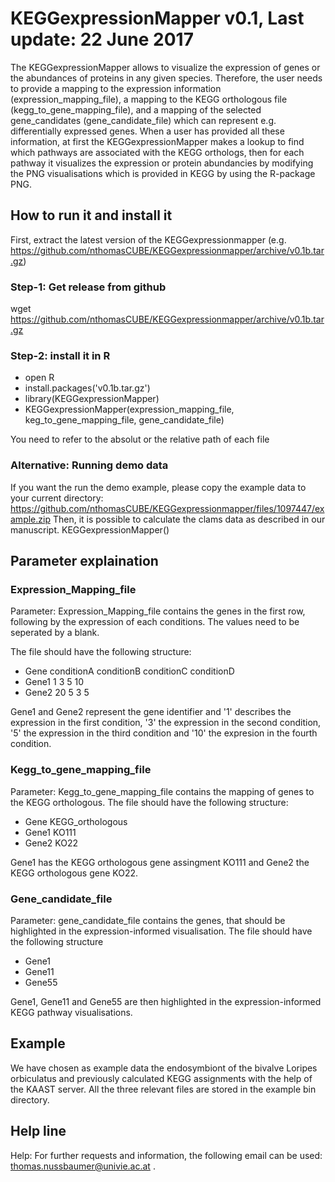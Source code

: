 # KEGGexpressionMapper v0.1, Last update: 22 June 2017
The KEGGexpressionMapper allows to visualize the expression of genes or the abundances of proteins in any given species. Therefore, the user needs to provide a mapping to the expression information (expression_mapping_file), a mapping to the KEGG orthologous file (kegg_to_gene_mapping_file), and a mapping of the selected gene_candidates (gene_candidate_file) which can represent e.g. differentially expressed genes. When a user has provided all these information, at first the KEGGexpressionMapper makes a lookup to find which pathways are associated with the KEGG orthologs, then for each pathway it visualizes the expression or protein abundancies by modifying the PNG visualisations which is provided in KEGG by using the R-package PNG.

## How to run it and install it

First, extract the latest version of the KEGGexpressionmapper (e.g. https://github.com/nthomasCUBE/KEGGexpressionmapper/archive/v0.1b.tar.gz)

### Step-1: Get release from github
wget https://github.com/nthomasCUBE/KEGGexpressionmapper/archive/v0.1b.tar.gz

### Step-2: install it in R
- open R
- install.packages('v0.1b.tar.gz')
- library(KEGGexpressionMapper)
- KEGGexpressionMapper(expression_mapping_file, keg_to_gene_mapping_file, gene_candidate_file)

You need to refer to the absolut or the relative path of each file

### Alternative: Running demo data
If you want the run the demo example, please copy the example data to your current directory: https://github.com/nthomasCUBE/KEGGexpressionmapper/files/1097447/example.zip
Then, it is possible to calculate the clams data as described in our manuscript.
KEGGexpressionMapper()

## Parameter explaination
### Expression_Mapping_file
Parameter: Expression_Mapping_file contains the genes in the first row, following by the expression of each conditions. The values need to be seperated by a blank.

The file should have the following structure:
- Gene conditionA conditionB conditionC conditionD
- Gene1 1 3 5 10
- Gene2 20 5 3 5

Gene1 and Gene2 represent the gene identifier and '1' describes the expression in the first condition, '3' the expression in the second condition, '5' the expression in the third condition and '10' the expresion in the fourth condition.

### Kegg_to_gene_mapping_file
Parameter: Kegg_to_gene_mapping_file contains the mapping of genes to the KEGG orthologous.
The file should have the following structure:
- Gene KEGG_orthologous
- Gene1 KO111
- Gene2 KO22

Gene1 has the KEGG orthologous gene assingment KO111 and Gene2 the KEGG orthologous gene KO22.

### Gene_candidate_file 
Parameter: gene_candidate_file contains the genes, that should be highlighted in the expression-informed visualisation.
The file should have the following structure
- Gene1
- Gene11
- Gene55

Gene1, Gene11 and Gene55 are then highlighted in the expression-informed KEGG pathway visualisations.

## Example
We have chosen as example data the endosymbiont of the bivalve Loripes orbiculatus and previously calculated KEGG assignments
with the help of the KAAST server.  All the three relevant files are stored in the example bin directory.

## Help line
Help:
For further requests and information, the following email can be used: thomas.nussbaumer@univie.ac.at .



